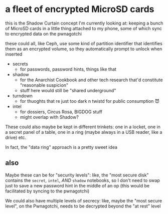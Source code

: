 # a fleet of encrypted MicroSD cards

this is the Shadow Curtain concept I'm currently looking at: keeping a bunch of MicroSD cards in a little thing attached to my phone, some of which sync to encrypted data on the pwnagotchi

these could all, like Ceph, use some kind of partition identifier that identifies them as an encrypted volume, so they automatically prompt to unlock when inserted

- secrets
  - for passwords, password hints, things like that
- shadow
  - for the Anarchist Cookbook and other tech research that'd constitute "reasonable suspicion"
  - stuff here would still be "shared underground"
- turndown
  - for thuoghts that re just too dark n twistd for public consumption :smiling_imp:
- intel
  - for dossiers, Circus Rosa, BIGDOG stuff
  - might overlap with Shadow?

These could also maybe be kept in different trinkets: one in a locket, one in a secret panel of a table, one in a ring (maybe always in a USB reader, like a drive) etc.

In fact, the "data ring" approach is a pretty sweet idea

## also

Maybe these can be for "security levels": like, the "most secure disk" contains the `secret`, `intel`, *AND* `shadow` notebooks, so I don't need to swap just to save a new password hint in the middle of an op (this would be facilitated by syncing to the pwnagotchi)

We could also have multiple levels of secrecy: like, maybe the "most secure level", on the Pwnagotchi, needs to be decrypted beyond the "at rest" level
